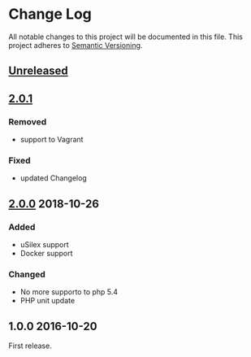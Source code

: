 Change Log
===========

All notable changes to this project will be documented in this file.
This project adheres to [Semantic Versioning](http://semver.org/).


## [Unreleased]

## [2.0.1]

### Removed

- support to Vagrant

### Fixed

- updated Changelog


## [2.0.0] 2018-10-26

### Added

- uSilex support
- Docker support

### Changed

- No more supporto to php 5.4
- PHP unit update


## 1.0.0 2016-10-20

First release. 


[Unreleased]: https://github.com/e-artspace/pimple-env-provider/compare/2.0.1...HEAD
[2.0.1]:https://github.com/e-artspace/pimple-env-provider/compare/2.0.0...2.0.1
[2.0.0]:https://github.com/e-artspace/pimple-env-provider/compare/1.0.0...2.0.0
